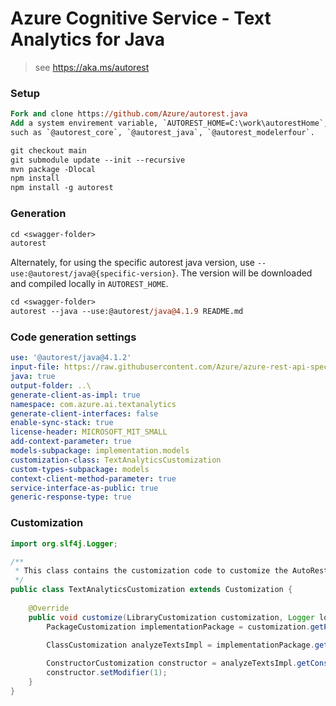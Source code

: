 # Azure Cognitive Service - Text Analytics for Java

> see https://aka.ms/autorest

### Setup
```ps
Fork and clone https://github.com/Azure/autorest.java 
Add a system envirement variable, `AUTOREST_HOME=C:\work\autorestHome`, which contains all autorest related pacakges.
such as `@autorest_core`, `@autorest_java`, `@autorest_modelerfour`. 

git checkout main
git submodule update --init --recursive
mvn package -Dlocal
npm install
npm install -g autorest
```

### Generation
```ps
cd <swagger-folder>
autorest
```

Alternately, for using the specific autorest java version, use `--use:@autorest/java@{specific-version}`. The version 
will be downloaded and compiled locally in `AUTOREST_HOME`.

```ps
cd <swagger-folder>
autorest --java --use:@autorest/java@4.1.9 README.md
```

### Code generation settings
``` yaml
use: '@autorest/java@4.1.2'
input-file: https://raw.githubusercontent.com/Azure/azure-rest-api-specs/527f6d35fb0d85c48210ca0f6f6f42814d63bd33/specification/cognitiveservices/data-plane/Language/preview/2022-10-01-preview/analyzetext.json
java: true
output-folder: ..\
generate-client-as-impl: true
namespace: com.azure.ai.textanalytics
generate-client-interfaces: false
enable-sync-stack: true
license-header: MICROSOFT_MIT_SMALL
add-context-parameter: true
models-subpackage: implementation.models
customization-class: TextAnalyticsCustomization
custom-types-subpackage: models
context-client-method-parameter: true
service-interface-as-public: true
generic-response-type: true
```

### Customization

```java
import org.slf4j.Logger;

/**
 * This class contains the customization code to customize the AutoRest generated code for TextAnalytics.
 */
public class TextAnalyticsCustomization extends Customization {
    
    @Override
    public void customize(LibraryCustomization customization, Logger logger) {
        PackageCustomization implementationPackage = customization.getPackage("com.azure.ai.textanalytics.implementation");
        
        ClassCustomization analyzeTextsImpl = implementationPackage.getClass("AnalyzeTextsImpl");

        ConstructorCustomization constructor = analyzeTextsImpl.getConstructor("AnalyzeTextsImpl(MicrosoftCognitiveLanguageServiceTextAnalysisImpl client)");
        constructor.setModifier(1);
    }
}

```

